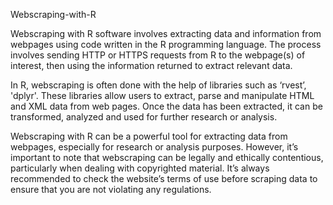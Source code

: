Webscraping-with-R

Webscraping with R software involves extracting data and information from webpages using code written in the R programming language. The process involves sending HTTP or HTTPS requests from R to the webpage(s) of interest, then using the information returned to extract relevant data.

In R, webscraping is often done with the help of libraries such as ‘rvest’, 'dplyr'. These libraries allow users to extract, parse and manipulate HTML and XML data from web pages. Once the data has been extracted, it can be transformed, analyzed and used for further research or analysis.

Webscraping with R can be a powerful tool for extracting data from webpages, especially for research or analysis purposes. However, it’s important to note that webscraping can be legally and ethically contentious, particularly when dealing with copyrighted material. It’s always recommended to check the website’s terms of use before scraping data to ensure that you are not violating any regulations.
